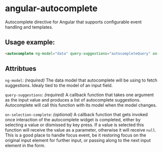 # angular-autocomplete
Autocomplete directive for Angular that supports configurable event handling and templates.

## Usage example:
```html
<autocomplete ng-model="data" query-suggestions="autocompleteQuery" on-selection-complete="onSelectionComplete"></autocomplete>
```

## Attribtues
`ng-model`: *(required)* The data model that autocomplete will be using to fetch suggestions. Idealy tied to the model of an input field.

`query-suggestions`: *(required)* A callback function that takes one argument as the input value and produces a list of autocomplete suggestions. Autocomplete will call this function with its model when the model changes.

`on-selection-complete`: *(optional)* A callback function that gets invoked once interaction of the autocomplete widget is completed, either by selecting a value or dismissed by key press. If a value is selected this function will receive the value as a parameter, otherwise it will receive `null`. This is a good place to handle focus event, be it restoring focus on the original input element for further input, or passing along to the next input element in the form.

